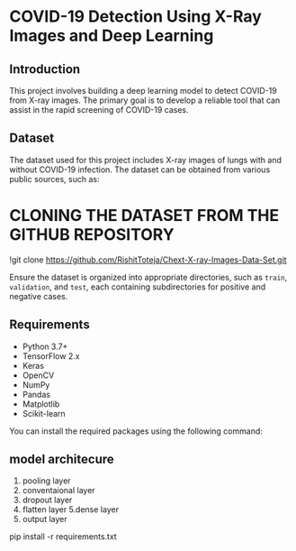 # COVID-19 Detection Using X-Ray Images and Deep Learning

## Introduction
This project involves building a deep learning model to detect COVID-19 from X-ray images. The primary goal is to develop a reliable tool that can assist in the rapid screening of COVID-19 cases.

## Dataset
The dataset used for this project includes X-ray images of lungs with and without COVID-19 infection. The dataset can be obtained from various public sources, such as:
 # CLONING THE DATASET FROM THE GITHUB REPOSITORY
!git clone https://github.com/RishitToteja/Chext-X-ray-Images-Data-Set.git

Ensure the dataset is organized into appropriate directories, such as `train`, `validation`, and `test`, each containing subdirectories for positive and negative cases.

## Requirements
- Python 3.7+
- TensorFlow 2.x
- Keras
- OpenCV
- NumPy
- Pandas
- Matplotlib
- Scikit-learn

You can install the required packages using the following command:
## model architecure
1. pooling layer
2. conventaional layer
3. dropout layer
4. flatten layer
5.dense layer
6. output layer


pip install -r requirements.txt
